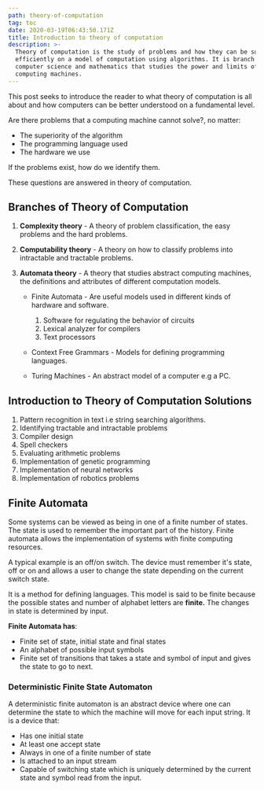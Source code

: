 ```yaml
---
path: theory-of-computation
tag: toc
date: 2020-03-19T06:43:50.171Z
title: Introduction to theory of computation
description: >-
  Theory of computation is the study of problems and how they can be solved
  efficiently on a model of computation using algorithms. It is branch of
  computer science and mathematics that studies the power and limits of
  computing machines.
---
```

This post seeks to introduce the reader to what theory of computation is all about and how computers can be better understood on a fundamental level.

Are there problems that a computing machine cannot solve?, no matter:

* The superiority of the algorithm
* The programming language used
* The hardware we use

If the problems exist, how do we identify them.

These questions are answered in theory of computation.

## Branches of Theory of Computation

1. **Complexity theory** - A theory of problem classification, the easy problems and the hard problems.
2. **Computability theory** - A theory on how to classify problems into intractable and tractable problems.
3. **Automata theory** - A theory that studies abstract computing machines, the definitions and attributes of different computation models.

   * Finite Automata - Are useful models used in different kinds of hardware and software.

     1. Software for regulating the behavior of circuits
     2. Lexical analyzer for compilers
     3. Text processors
   * Context Free Grammars - Models for defining programming languages.
   * Turing Machines - An abstract model of a computer e.g a PC.

## Introduction to Theory of Computation Solutions

1. Pattern recognition in text i.e string searching algorithms.
2. Identifying tractable and intractable problems
3. Compiler design
4. Spell checkers
5. Evaluating arithmetic problems
6. Implementation of genetic programming
7. Implementation of neural networks
8. Implementation of robotics problems

## Finite Automata

Some systems can be viewed as being in one of a finite number of states. The state is used to remember the important part of the history.  Finite automata allows the implementation of systems with finite computing resources.

A typical example is an off/on switch. The device must remember it's state, off or on and allows a user to change the state depending on the current switch state.

It is a method for defining languages. This model is said to be finite because the possible states and number of alphabet letters are **finite.** The changes in state is determined by input.

**Finite Automata has**: 

* Finite set of state, initial state and final states
* An alphabet of possible input symbols
* Finite set of transitions that takes a state and symbol of input and gives the state to go to next.

### Deterministic Finite State Automaton

A deterministic finite automaton is an abstract device where one can determine the state to which the machine will move for each input string. It is a device that:

* Has one initial state
* At least one accept state
* Always in one of a finite number of state
* Is attached to an input stream
* Capable of switching state which is uniquely determined by the current state and symbol read from the input.